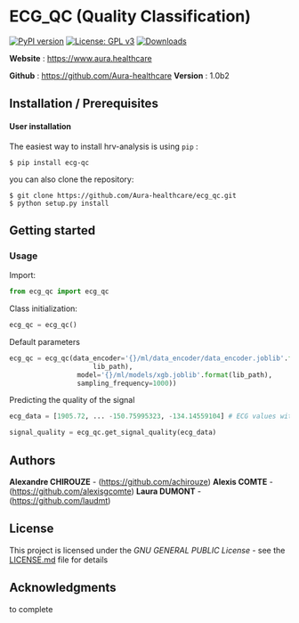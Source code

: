 # ECG_QC (Quality Classification)


[![PyPI version](https://badge.fury.io/py/ecg-qc.svg)](https://badge.fury.io/py/ecg-qc)
[![License: GPL v3](https://img.shields.io/badge/License-GPL%20v3-blue.svg)](https://www.gnu.org/licenses/gpl-3.0)
[![Downloads](https://pepy.tech/badge/ecg-qc)](https://pepy.tech/project/ecg-qc)

**Website** : https://www.aura.healthcare

**Github** : https://github.com/Aura-healthcare
**Version** : 1.0b2

## Installation / Prerequisites

#### User installation

The easiest way to install hrv-analysis is using ``pip`` :

    $ pip install ecg-qc

you can also clone the repository:

    $ git clone https://github.com/Aura-healthcare/ecg_qc.git
    $ python setup.py install


## Getting started

### Usage

Import:

```python
from ecg_qc import ecg_qc
```

Class initialization:

```python
ecg_qc = ecg_qc()
```

Default parameters

```python
ecg_qc = ecg_qc(data_encoder='{}/ml/data_encoder/data_encoder.joblib'.format(
                     lib_path),
                 model='{}/ml/models/xgb.joblib'.format(lib_path),
                 sampling_frequency=1000))
```

Predicting the quality of the signal


```python
ecg_data = [1905.72, ... -150.75995323, -134.14559104] # ECG values with same sampling frequency as class declaration

signal_quality = ecg_qc.get_signal_quality(ecg_data)
```

## Authors

**Alexandre CHIROUZE** - (https://github.com/achirouze)
**Alexis COMTE** - (https://github.com/alexisgcomte)
**Laura DUMONT** - (https://github.com/laudmt)

## License

This project is licensed under the *GNU GENERAL PUBLIC License* - see the [LICENSE.md](https://github.com/Aura-healthcare/ecg_qc/blob/main/LICENSE) file for details


## Acknowledgments

to complete